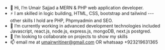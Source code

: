 - 👋 Hi, I’m Umair Sajjad a MERN & PHP web application developer.
- ⚡ I am skilled in logic building, HTML, CSS, bootstrap and tailwind --- other skills I hold are PHP, Phpmyadmin and SEO.
- 🌱 I’m currently working in advanced development technologies included Javascript, react.js, node.js, express.js, mongoDB, next.js postgred.
- 💞️ I’m looking to collaborate on projects to show my skills
- 📫 email me at umairwritiner@gmail.com OR whatsaap +923219631365

<!---
umair-sajjad/umair-sajjad is a ✨ special ✨ repository because its `README.md` (this file) appears on your GitHub profile.
You can click the Preview link to take a look at your changes.
--->
